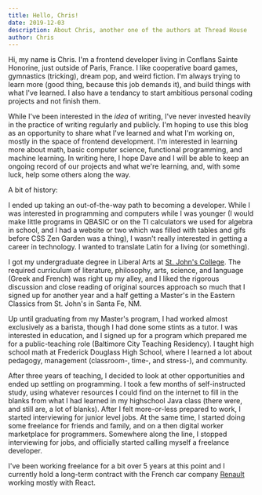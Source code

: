 ```yaml
---
title: Hello, Chris!
date: 2019-12-03
description: About Chris, another one of the authors at Thread House
author: Chris
---
```


Hi, my name is Chris. I'm a frontend developer living in Conflans Sainte Honorine, just outside of Paris, France. I like cooperative board games, gymnastics (tricking), dream pop, and weird fiction. I'm always trying to learn more (good thing, because this job demands it), and build things with what I've learned. I also have a tendancy to start ambitious personal coding projects and not finish them.

While I've been interested in the _idea_ of writing, I've never invested heavily in the practice of writing regularly and publicly. I'm hoping to use this blog as an opportunity to share what I've learned and what I'm working on, mostly in the space of frontend development. I'm interested in learning more about math, basic computer science, functional programming, and machine learning. In writing here, I hope Dave and I will be able to keep an ongoing record of our projects and what we're learning, and, with some luck, help some others along the way.

A bit of history:

I ended up taking an out-of-the-way path to becoming a developer. While I was interested in programming and computers while I was younger (I would make little programs in QBASIC or on the TI calculators we used for algebra in school, and I had a website or two which was filled with tables and gifs before CSS Zen Garden was a thing), I wasn't really interested in getting a career in technology. I wanted to translate Latin for a living (or something).

I got my undergraduate degree in Liberal Arts at [St. John's College](https://www.sjc.edu). The required curriculum of literature, philosophy, arts, science, and language (Greek and French) was right up my alley, and I liked the rigorous discussion and close reading of original sources approach so much that I signed up for another year and a half getting a Master's in the Eastern Classics from St. John's in Santa Fe, NM.

Up until graduating from my Master's program, I had worked almost exclusively as a barista, though I had done some stints as a tutor. I was interested in education, and I signed up for a program which prepared me for a public-teaching role (Baltimore City Teaching Residency). I taught high school math at Frederick Douglass High School, where I learned a lot about pedagogy, management (classroom-, time-, and stress-), and community.

After three years of teaching, I decided to look at other opportunities and ended up settling on programming. I took a few months of self-instructed study, using whatever resources I could find on the internet to fill in the blanks from what I had learned in my highschool Java class (there were, and still are, a lot of blanks). After I felt more-or-less prepared to work, I started interviewing for junior level jobs. At the same time, I started doing some freelance for friends and family, and on a then digital worker marketplace for programmers. Somewhere along the line, I stopped interviewing for jobs, and officially started calling myself a freelance developer.

I've been working freelance for a bit over 5 years at this point and I currently hold a long-term contract with the French car company [Renault](https://renault.fr) working mostly with React.
